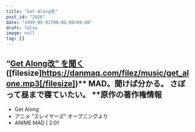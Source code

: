 ```yaml
---
title: "Get Along改"
post_id: "2926"
date: "1999-05-01T00:00:00+09:00"
draft: false
image: null
tag: []
---
```



## “[Get Along改” を聞く](/filez/music/get_alone.mp3) ([filesize]https://danmaq.com/filez/music/get_alone.mp3[/filesize])** MAD。聞けば分かる。 さぼって昼まで寝ていたい。  **原作の著作権情報

  * Get Along
  * アニメ “スレイヤーズ” オープニングより
  * ANIME MAD | 2:01
